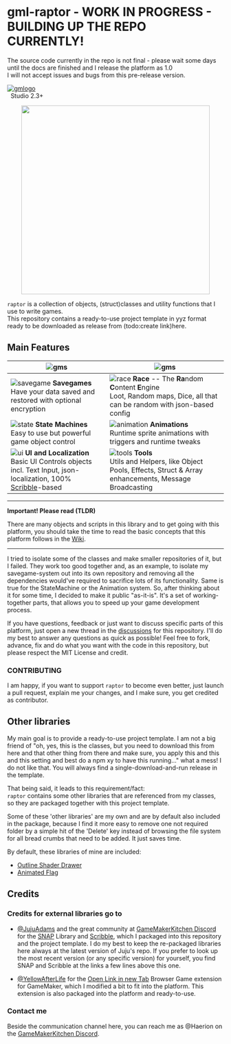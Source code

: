 # gml-raptor - WORK IN PROGRESS - BUILDING UP THE REPO CURRENTLY!

The source code currently in the repo is not final - please wait some days until the docs are finished and I release the platform as 1.0<br/>
I will not accept issues and bugs from this pre-release version.

[![gmlogo](https://user-images.githubusercontent.com/19487451/167885369-a5ae0b14-9176-4429-babd-2a140ab5880a.png)](https://gamemaker.io)<br>&nbsp;&nbsp;Studio 2.3+

<p align="center"><img src="https://user-images.githubusercontent.com/19487451/174816442-47348841-a956-4f23-970b-38fc7ad73864.png" style="display:block; margin:auto; width:438px"></p>

`raptor` is a collection of objects, (struct)classes and utility functions that I use to write games.<br/>
This repository contains a ready-to-use project template in yyz format ready to be downloaded as release from (todo:create link)here.

## Main Features

|![gms](https://user-images.githubusercontent.com/19487451/174742864-ca80b221-8799-42f0-851d-474ebbbf06be.png)|![gms](https://user-images.githubusercontent.com/19487451/174742864-ca80b221-8799-42f0-851d-474ebbbf06be.png)|
|-----------------------------------------------------------------------------------------------------------------------------------------------------------------------------------------------------------------------------|-------------------------------------------------------------------------------------------------------|
|![savegame](https://user-images.githubusercontent.com/19487451/174751651-b5630b17-0b12-40ab-be1c-d20c4e012779.png) **Savegames**<br/>Have your data saved and restored with optional encryption|![race](https://user-images.githubusercontent.com/19487451/174751649-ee0bc6a8-a274-4f1e-872c-851b95861184.png) **Race** -- The **Ra**ndom **C**ontent **E**ngine<br/>Loot, Random maps, Dice, all that can be random with json-based config|
|![state](https://user-images.githubusercontent.com/19487451/174751048-0d3e2c9c-0974-437b-b5de-9a9d1ee068a2.png) **State Machines**<br/>Easy to use but powerful game object control|![animation](https://user-images.githubusercontent.com/19487451/174751647-d88c71c7-edea-4883-a180-e7edbdf1455d.png) **Animations**<br/>Runtime sprite animations with triggers and runtime tweaks|
|![ui](https://user-images.githubusercontent.com/19487451/174751656-75fddb70-8f39-4b55-a1f1-f4dfd042974f.png) **UI and Localization**<br/>Basic UI Controls objects incl. Text Input, json-localization, 100% [Scribble](https://github.com/JujuAdams/scribble)-based|![tools](https://user-images.githubusercontent.com/19487451/174751654-34b7e843-9fba-4c3e-a5b4-21c7134a9666.png) **Tools**<br/>Utils and Helpers, like Object Pools, Effects, Struct & Array enhancements, Message Broadcasting|

---

**Important! Please read (TLDR)**

There are many objects and scripts in this library and to get going with this platform, you should take the time to read the basic concepts that this platform follows in the [Wiki](https://github.com/Grisgram/gml-raptor/wiki).

---

I tried to isolate some of the classes and make smaller repositories of it, but I failed. They work too good together and, as an example, to isolate my savegame-system out into its own repository and removing all the dependencies would've required to sacrifice lots of its functionality. Same is true for the StateMachine or the Animation system. So, after thinking about it for some time, I decided to make it public "as-it-is". It's a set of working-together parts, that allows you to speed up your game development process.

If you have questions, feedback or just want to discuss specific parts of this platform, just open a new thread in the [discussions](https://github.com/Grisgram/gml-raptor/discussions) for this repository. I'll do my best to answer any questions as quick as possible!
Feel free to fork, advance, fix and do what you want with the code in this repository, but please respect the MIT License and credit.<br/>


### CONTRIBUTING
I am happy, if you want to support `raptor` to become even better, just launch a pull request, explain me your changes, and I make sure, you get credited as contributor.


## Other libraries
My main goal is to provide a ready-to-use project template. I am not a big friend of "oh, yes, this is the classes, but you need to download this from here and that other thing from there and make sure, you apply this and this and this setting and best do a npm xy to have this running..." what a mess!
I do not like that. You will always find a single-download-and-run release in the template.

That being said, it leads to this requirement/fact:<br/>
`raptor` contains some other libraries that are referenced from my classes, so they are packaged together with this project template.

Some of these 'other libraries' are my own and are by default also included in the package, because I find it more easy to remove one not required folder by a simple hit of the 'Delete' key instead of browsing the file system for all bread crumbs that need to be added. It just saves time.

By default, these libraries of mine are included:

* [Outline Shader Drawer](https://github.com/Grisgram/gml-outline-shader-drawer)
* [Animated Flag](https://github.com/Grisgram/gml-animated-flag)

## Credits
### Credits for external libraries go to 

* [@JujuAdams](https://github.com/JujuAdams) and the great community at [GameMakerKitchen Discord](https://discord.gg/8krYCqr) for the [SNAP](https://github.com/JujuAdams/SNAP) Library and [Scribble](https://github.com/JujuAdams/scribble), which I packaged into this repository and the project template.
I do my best to keep the re-packaged libraries here always at the latest version of Juju's repo.
If you prefer to look up the most recent version (or any specific version) for yourself, you find SNAP and Scribble at the links a few lines above this one.


* [@YellowAfterLife](https://github.com/YellowAfterlife) for the [Open Link in new Tab](https://yal.cc/gamemaker-opening-links-in-new-tab-on-html5/) Browser Game extension for GameMaker, which I modified a bit to fit into the platform. This extension is also packaged into the platform and ready-to-use.

### Contact me
Beside the communication channel here, you can reach me as @Haerion on the [GameMakerKitchen Discord](https://discord.gg/8krYCqr).


